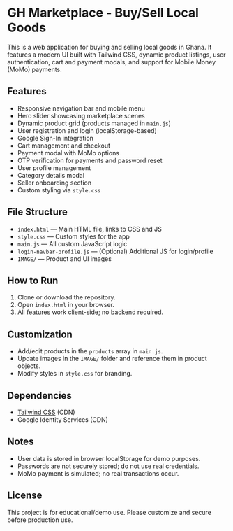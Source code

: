# GH Marketplace - Buy/Sell Local Goods

This is a web application for buying and selling local goods in Ghana. It features a modern UI built with Tailwind CSS, dynamic product listings, user authentication, cart and payment modals, and support for Mobile Money (MoMo) payments.

## Features
- Responsive navigation bar and mobile menu
- Hero slider showcasing marketplace scenes
- Dynamic product grid (products managed in `main.js`)
- User registration and login (localStorage-based)
- Google Sign-In integration
- Cart management and checkout
- Payment modal with MoMo options
- OTP verification for payments and password reset
- User profile management
- Category details modal
- Seller onboarding section
- Custom styling via `style.css`

## File Structure
- `index.html` — Main HTML file, links to CSS and JS
- `style.css` — Custom styles for the app
- `main.js` — All custom JavaScript logic
- `login-navbar-profile.js` — (Optional) Additional JS for login/profile
- `IMAGE/` — Product and UI images

## How to Run
1. Clone or download the repository.
2. Open `index.html` in your browser.
3. All features work client-side; no backend required.

## Customization
- Add/edit products in the `products` array in `main.js`.
- Update images in the `IMAGE/` folder and reference them in product objects.
- Modify styles in `style.css` for branding.

## Dependencies
- [Tailwind CSS](https://cdn.tailwindcss.com) (CDN)
- Google Identity Services (CDN)

## Notes
- User data is stored in browser localStorage for demo purposes.
- Passwords are not securely stored; do not use real credentials.
- MoMo payment is simulated; no real transactions occur.

## License
This project is for educational/demo use. Please customize and secure before production use.
